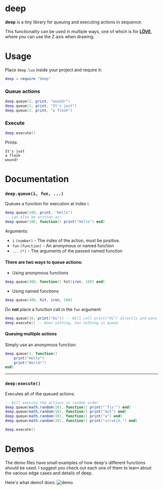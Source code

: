# deep
**deep** is a tiny library for queuing and executing actions in sequence. 

This functionality can be used in multiple ways, one of which is for [**LÖVE**](https://love2d.org),
where you can use the Z axis when drawing.

# Usage
Place `deep.lua` inside your project and require it:

```lua
deep = require "deep"
```

### Queue actions
```lua
deep.queue(3, print, "wound!")
deep.queue(1, print, "It's just")
deep.queue(2, print, "a flesh")
```

### Execute
```lua
deep.execute()
```
Prints:
```
It's just
a flesh
wound!
```

# Documentation

### `deep.queue(i, fun, ...)`
Queues a function for execution at index i.

```lua
deep.queue(100, print, "Hello")
-- can also be written as:
deep.queue(100, function() print("Hello") end)
```

Arguments:
* `i` `(number)` - The index of the action, must be positive.
* `fun` `(function)` - An anonymous or named function
* `...` `(*)` - The arguments of the passed named function


#### There are two ways to queue actions:
* Using anonymous functions
```lua
deep.queue(400, function() hit(iron, 100) end)
```

* Using named functions
```lua
deep.queue(400, hit, iron, 100)
```

Do **not** place a function call in the `fun` argument:
```lua
deep.queue(10, print("Hi")) -- Will call print("Hi") directly and pass the returned value (nil)
deep.execute() -- Does nothing, has nothing in queue
```

#### Queuing multiple actions
Simply use an anonymous function:
```lua
deep.queue(1, function()
	print("Hello")
	print("World!")
end)
```
---

### `deep:execute()`
Executes all of the queued actions.

```lua
-- Will execute the actions in random order
deep.queue(math.random(10), function() print("'Tis'") end)
deep.queue(math.random(10), function() print("but") end)
deep.queue(math.random(10), function() print("a") end)
deep.queue(math.random(10), function() print("scratch.") end)

deep.execute()
```

# Demos
The demo files have small examples of how deep's different functions should be used. I suggest 
you check out each one of them to learn about the various edge cases and details of deep.

Here's what demo1 does:
![demo](https://i.imgur.com/jRJXcZL.gif)